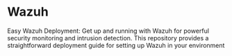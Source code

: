 # Wazuh
Easy Wazuh Deployment: Get up and running with Wazuh for powerful security monitoring and intrusion detection. This repository provides a straightforward deployment guide for setting up Wazuh in your environment
